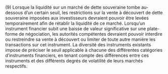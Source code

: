(9) Lorsque la liquidité sur un marché de dette souveraine tombe au-dessous d’un certain seuil, les restrictions sur la vente à découvert de dette souveraine imposées aux investisseurs devraient pouvoir être levées temporairement afin de rétablir la liquidité de ce marché. Lorsqu’un instrument financier subit une baisse de valeur significative sur une plate-forme de négociation, les autorités compétentes devraient pouvoir interdire ou restreindre sa vente à découvert ou limiter de toute autre manière les transactions sur cet instrument. La diversité des instruments existants impose de préciser le seuil applicable à chacune des différentes catégories d’instruments financiers, en tenant compte des différences entre ces instruments et des différents degrés de volatilité de leurs marchés respectifs.